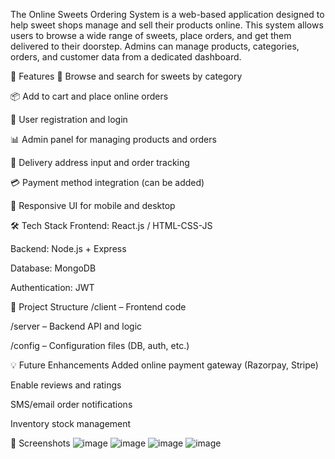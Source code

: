 The Online Sweets Ordering System is a web-based application designed to help sweet shops manage and sell their products online. This system allows users to browse a wide range of sweets, place orders, and get them delivered to their doorstep. Admins can manage products, categories, orders, and customer data from a dedicated dashboard.

🚀 Features
🛒 Browse and search for sweets by category

📦 Add to cart and place online orders

👤 User registration and login

📊 Admin panel for managing products and orders

📍 Delivery address input and order tracking

💳 Payment method integration (can be added)

📱 Responsive UI for mobile and desktop

🛠️ Tech Stack
Frontend: React.js / HTML-CSS-JS 

Backend: Node.js + Express 

Database: MongoDB 

Authentication: JWT 

📁 Project Structure
/client – Frontend code

/server – Backend API and logic

/config – Configuration files (DB, auth, etc.)

💡 Future Enhancements
Added online payment gateway (Razorpay, Stripe)

Enable reviews and ratings

SMS/email order notifications

Inventory stock management

📸 Screenshots
![image](https://github.com/user-attachments/assets/4ad2ad2a-79fa-468e-91c2-8640f4fafa46)
![image](https://github.com/user-attachments/assets/10b88e74-6225-4a33-a28f-0c49e097be7d)
![image](https://github.com/user-attachments/assets/24244f81-e28c-4805-a4ca-d36b428e460e)
![image](https://github.com/user-attachments/assets/44d6e95e-127a-4ae2-801e-a593c5f91731)




